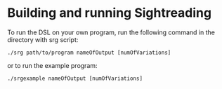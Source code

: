 # Building and running Sightreading

To run the DSL on your own program, run the following command in the directory with srg script:

`./srg path/to/program nameOfOutput [numOfVariations]`

or to run the example program:

`./srgexample nameOfOutput [numOfVariations]`